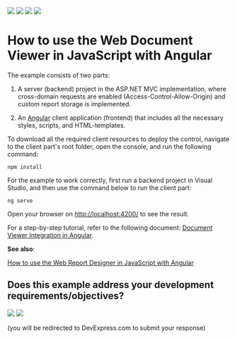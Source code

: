 <!-- default badges list -->
![](https://img.shields.io/endpoint?url=https://codecentral.devexpress.com/api/v1/VersionRange/128596817/20.2.10%2B)
[![](https://img.shields.io/badge/Open_in_DevExpress_Support_Center-FF7200?style=flat-square&logo=DevExpress&logoColor=white)](https://supportcenter.devexpress.com/ticket/details/T566419)
[![](https://img.shields.io/badge/📖_How_to_use_DevExpress_Examples-e9f6fc?style=flat-square)](https://docs.devexpress.com/GeneralInformation/403183)
[![](https://img.shields.io/badge/💬_Leave_Feedback-feecdd?style=flat-square)](#does-this-example-address-your-development-requirementsobjectives)
<!-- default badges end -->
# How to use the Web Document Viewer in JavaScript with Angular

The example consists of two parts: 

1. A server (backend) project in the ASP.NET MVC implementation, where cross-domain requests are enabled (Access-Control-Allow-Origin) and custom report storage is implemented.

2. An <a href="https://angular.io/">Angular</a> client application (frontend) that includes all the necessary styles, scripts, and HTML-templates. 

To download all the required client resources to deploy the control, navigate to the client part's root folder, open the console, and run the following command:

```npm install```

For the example to work correctly, first run a backend project in Visual Studio, and then use the command below to run the client part:

```ng serve```

Open your browser on <a href="http://localhost:4200/">http://localhost:4200/</a> to see the result.

For a step-by-step tutorial, refer to the following document: <a href="https://docs.devexpress.com/XtraReports/119430/create-end-user-reporting-applications/web-reporting/javascript-reporting/document-viewer/integration-examples/document-viewer-integration-in-angular">Document Viewer Integration in Angular</a>.

**See also**:

<a href="https://github.com/DevExpress-Examples/how-to-use-the-web-report-designer-in-javascript-with-angular-t566422">How to use the Web Report Designer in JavaScript with Angular</a>

<!-- feedback -->
## Does this example address your development requirements/objectives?

[<img src="https://www.devexpress.com/support/examples/i/yes-button.svg"/>](https://www.devexpress.com/support/examples/survey.xml?utm_source=github&utm_campaign=reporting-angular-integrate-web-document-viewer&~~~was_helpful=yes) [<img src="https://www.devexpress.com/support/examples/i/no-button.svg"/>](https://www.devexpress.com/support/examples/survey.xml?utm_source=github&utm_campaign=reporting-angular-integrate-web-document-viewer&~~~was_helpful=no)

(you will be redirected to DevExpress.com to submit your response)
<!-- feedback end -->
